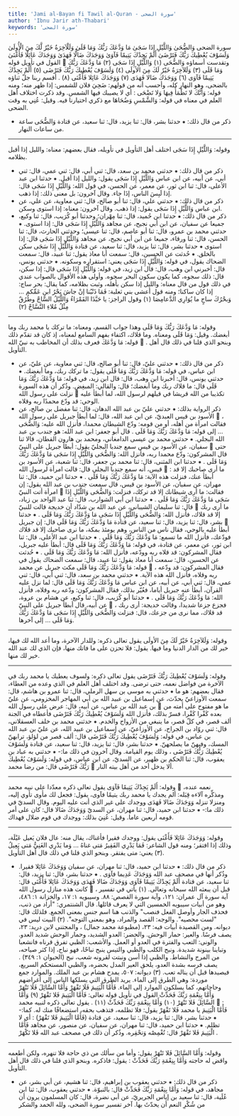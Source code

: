 ```yaml
---
title: 'Jami al-Bayan fi Tawil al-Quran - سورة الضحى'
author: 'Ibnu Jarir ath-Thabari'
keywords: 'سورة الضحى'
---
```


سورة الضحى
وَالضُّحَىٰ
وَاللَّيْلِ إِذَا سَجَىٰ
مَا وَدَّعَكَ رَبُّكَ وَمَا قَلَىٰ
وَلَلْآخِرَةُ خَيْرٌ لَّكَ مِنَ الْأُولَىٰ
وَلَسَوْفَ يُعْطِيكَ رَبُّكَ فَتَرْضَىٰ
أَلَمْ يَجِدْكَ يَتِيمًا فَآوَىٰ
وَوَجَدَكَ ضَالًّا فَهَدَىٰ
وَوَجَدَكَ عَائِلًا فَأَغْنَىٰ
القول في تأويل قوله

وتقدست أسماؤه وَالضُّحَى (١) وَاللَّيْلِ إِذَا سَجَى (٢) مَا وَدَّعَكَ رَبُّكَ وَمَا قَلَى (٣) وَلَلآخِرَةُ خَيْرٌ لَكَ مِنَ الأولَى (٤) وَلَسَوْفَ يُعْطِيكَ رَبُّكَ فَتَرْضَى (٥) أَلَمْ يَجِدْكَ يَتِيمًا فَآوَى (٦) وَوَجَدَكَ ضَالا فَهَدَى (٧) وَوَجَدَكَ عَائِلا فَأَغْنَى (٨)  .
أقسم ربنا جلّ ثناؤه بالضحى، وهو النهار كله، وأحسب أنه من قولهم: ضَحِيَ فلان للشمس: إذا ظهر منه؛ ومنه قوله:
وَأَنَّكَ لا تَظْمَأُ فِيهَا وَلا تَضْحَى
: أي لا يصيبك فيها الشمس.
وقد ذكرت اختلاف أهل العلم في معناه في قوله:
وَالشَّمْسِ وَضُحَاهَا
مع ذكري اختيارنا فيه. وقيل: عُنِي به وقت الضحى.
* ذكر من قال ذلك:
⁕ حدثنا بشر، قال: ثنا يزيد، قال: ثنا سعيد، عن قتادة
وَالضُّحَى
ساعة من ساعات النهار.
* * *
وقوله:
وَاللَّيْلِ إِذَا سَجَى
اختلف أهل التأويل في تأويله، فقال بعضهم: معناه: والليل إذا أقبل بظلامه.
* ذكر من قال ذلك:
⁕ حدثني محمد بن سعد، قال: ثني أبي، قال: ثني عمي، قال: ثني أبي، عن أبيه، عن ابن عباس
وَاللَّيْلِ إِذَا سَجَى
يقول: والليل إذا أقبل.
⁕ حدثنا ابن عبد الأعلى، قال: ثنا ابن ثور، عن معمر، عن الحسن، في قول الله:
وَاللَّيْلِ إِذَا سَجَى
قال: إذا لَبِسَ الناس، إذَا جاء.
وقال آخرون: بل معنى ذلك: إذا ذهب.
* ذكر من قال ذلك:
⁕ حدثني علي، قال: ثنا أبو صالح، قال: ثني معاوية، عن علي، عن ابن عباس
وَاللَّيْلِ إِذَا سَجَى
يقول: إذا ذهب.
وقال آخرون: معناه: إذا استوى وسكن.
* ذكر من قال ذلك:
⁕ حدثنا ابن حُميد، قال: ثنا مِهْران؛ وحدثنا أبو كُرَيب، قال: ثنا وكيع، جميعا عن سفيان، عن ابن أبي نجيح، عن مجاهد
وَاللَّيْلِ إِذَا سَجَى
قال: إذا استوى.
⁕ حدثني محمد بن عمرو، قال: ثنا أبو عاصم، قال: ثنا عيسى؛ وحدثني الحارث، قال: ثنا الحسن، قال: ثنا ورقاء، جميعا عن ابن أبي نجيح، عن مجاهد
وَاللَّيْلِ إِذَا سَجَى
قال: إذا استوى
⁕ حدثنا بشر، قال: ثنا يزيد، قال: ثنا سعيد، عن قتادة
وَاللَّيْلِ إِذَا سَجَى
سكن بالخلق.
⁕ حُدثت عن الحسين، قال: سمعت أبا معاذ يقول: ثنا عبيد، قال: سمعت الضحاك يقول، في قوله:
وَاللَّيْلِ إِذَا سَجَى
يعني: استقراره وسكونه.
⁕ حدثني يونس، قال: أخبرني ابن وهب، قال: قال ابن زيد، في قوله:
وَاللَّيْلِ إِذَا سَجَى
قال: إذا سكن، قال: ذلك سجوه، كما يكون سكون البحر سجوه.
وأولى هذه الأقوال بالصواب عندي في ذلك قول من قال معناه: والليل إذا سكن بأهله، وثبت بظلامه، كما يقال: بحر ساج: إذا كان ساكنا؛ ومنه قول أعشى بني ثعلبة:
فَمَا ذَنْبُنا إنْ جاشَ بَحْرُ ابنِ عَمِّكم ... وَبحْرُكَ ساجٍ ما يُوَارِي الدَّعامِصَا
(١)
وقول الراجز:
يا حَبَّذَا القَمْرَاءُ وَاللَّيْلُ السَّاجْ
وطُرُقٌ مِثْلُ مُلاءِ النَّسَّاجْ
(٢)
* * *
وقوله:
مَا وَدَّعَكَ رَبُّكَ وَمَا قَلَى
وهذا جواب القسم، ومعناه: ما تركك يا محمد ربك وما أبغضك. وقيل:
وَمَا قَلَى
ومعناه. وما قلاك، اكتفاء بفهم السامع لمعناه، إذ كان قد تقدّم ذلك قوله:
مَا وَدَّعَكَ
فعرف بذلك أن المخاطب به نبيّ الله

.
وبنحو الذي قلنا في ذلك قال أهل التأويل.
* ذكر من قال ذلك:
⁕ حدثني عليّ، قال: ثنا أبو صالح، قال: ثني معاوية، عن عليّ، عن ابن عباس، في قوله:
مَا وَدَّعَكَ رَبُّكَ وَمَا قَلَى
يقول: ما تركك ربك، وما أبغضك.
⁕ حدثني يونس، قال: أخبرنا ابن وهب، قال: قال ابن زيد، في قوله:
مَا وَدَّعَكَ رَبُّكَ وَمَا قَلَى
قال: ما قلاك ربك وما أبغضك؛ قال: والقالي: المبغِض.
وذُكر أن هذه السورة نزلت على رسول الله

تكذيبا من الله قريشا في قيلهم لرسول الله، لما أبطأ عليه الوحي: قد ودّع محمدًا ربه وقلاه.
* ذكر الرواية بذلك:
⁕ حدثني عليّ بن عبد الله الدهان، قال: ثنا مفضل بن صالح، عن الأسود بن قيس العبديّ، عن ابن عبد الله، قال: لما أبطأ جبريل على رسول الله

، فقالت امرأة من أهله، أو من قومه: ودّع الشيطان محمدا، فأنزل الله عليه:
وَالضُّحَى
... إلى قوله:
مَا وَدَّعَكَ رَبُّكَ وَمَا قَلَى
.
قال أبو جعفر: ابن عبد الله: هو جندب بن عبد الله البجلي.
⁕ حدثني محمد بن عيسى الدامغاني، ومحمد بن هارون القطان، قالا ثنا سفيان، عن الأسود بن قيس سمع جندبا البجليّ يقول: أبطأ جبريل على النبيّ

حتى قال المشركون: ودّع محمدا ربه، فأنزل الله:
وَالضُّحَى وَاللَّيْلِ إِذَا سَجَى مَا وَدَّعَكَ رَبُّكَ وَمَا قَلَى
.
⁕ حدثنا ابن المثنى، قال: ثنا محمد بن جعفر، قال: ثنا شعبة، عن الأسود بن قيس، أنه سمع جندبا البجلي قال: قالت امرأة لرسول الله

: ما أرى صاحبك إلا قد أبطأ عنك، فنزلت هذه الآية:
مَا وَدَّعَكَ رَبُّكَ وَمَا قَلَى
.
⁕ حدثنا ابن حميد، قال: ثنا مهران، عن سفيان، عن الأسود بن قيس، قال سمعت جندب بن عبد الله يقول: إن امرأة أتت النبيّ

فقالت: ما أرى شيطانك إلا قد تركك، فنزلت:
وَالضُّحَى وَاللَّيْلِ إِذَا سَجَى مَا وَدَّعَكَ رَبُّكَ وَمَا قَلَى
.
⁕ حدثنا ابن أبي الشوارب، قال: ثنا عبد الواحد بن زياد، قال: ثنا سليمان الشيباني، عن عبد الله بن شدّاد أن خديجة قالت للنبيّ

ما أرى ربك إلا قد قلاك، فأنزل الله:
وَالضُّحَى وَاللَّيْلِ إِذَا سَجَى مَا وَدَّعَكَ رَبُّكَ وَمَا قَلَى
.
⁕ حدثنا بشر، قال: ثنا يزيد، قال: ثنا سعيد، عن قتادة
مَا وَدَّعَكَ رَبُّكَ وَمَا قَلَى
قال: إن جبريل

أبطأ عليه بالوحي، فقال ناس من الناس، وهم يومئذ بمكة، ما نرى صاحبك إلا قد قلاك فودّعك، فأنزل الله ما تسمع:
مَا وَدَّعَكَ رَبُّكَ وَمَا قَلَى
.
⁕ حدثنا ابن عبد الأعلى، قال: ثنا ابن ثور، عن معمر، عن قتادة، في قوله:
مَا وَدَّعَكَ رَبُّكَ وَمَا قَلَى
قال: أبطأ عليه جبريل، فقال المشركون: قد قلاه ربه وودّعه، فأنزل الله:
مَا وَدَّعَكَ رَبُّكَ وَمَا قَلَى
.
⁕ حُدثت عن الحسين، قال: سمعت أبا معاذ يقول: ثنا عبيد، قال: سمعت الضحاك يقول في قوله:
مَا وَدَّعَكَ رَبُّكَ وَمَا قَلَى
مكث جبريل عن محمد

، فقال المشركون: قد ودّعه ربه وقلاه، فأنزل الله هذه الآية.
⁕ حدثني محمد بن سعد، قال: ثني أبي، قال: ثني عمي، قال: ثني أبي، عن أبيه، عن ابن عباس
مَا وَدَّعَكَ رَبُّكَ وَمَا قَلَى
قال: لما نزل عليه القرآن، أبطأ عنه جبريل أياما، فعُيّر بذلك، فقال المشركون: ودّعه ربه وقلاه، فأنزل الله:
مَا وَدَّعَكَ رَبُّكَ وَمَا قَلَى
.
⁕ حدثنا أبو كُرَيب، قال: ثنا وكيع، عن هشام بن عروة، عن أبيه، قال أبطأ جبريل على النبيّ

، فجزع جزعا شديدا، وقالت خديجة: أرى ربك قد قلاك، مما نرى من جزعك، قال: فنزلت
وَالضُّحَى وَاللَّيْلِ إِذَا سَجَى مَا وَدَّعَكَ رَبُّكَ وَمَا قَلَى
... إلى آخرها.
* * *
وقوله:
وَلَلآخِرَةُ خَيْرٌ لَكَ مِنَ الأولَى
يقول تعالى ذكره: وللدار الآخرة، وما أعد الله لك فيها، خير لك من الدار الدنيا وما فيها. يقول: فلا تحزن على ما فاتك منها، فإن الذي لك عند الله خير لك منها.
* * *
وقوله:
وَلَسَوْفَ يُعْطِيكَ رَبُّكَ فَتَرْضَى
يقول تعالى ذكره: ولسوف يعطيك يا محمد ربك في الآخرة من فواضل نعمه، حتى ترضى.
وقد اختلف أهل العلم في الذي وعده من العطاء، فقال بعضهم: هو ما
⁕ حدثني به موسى بن سهل الرملي، قال: ثنا عمرو بن هاشم، قال: سمعت الأوزاعيّ يحدّث، عن إسماعيل بن عبيد الله بن أبي المهاجر المخزومي، عن عليّ بن عبد الله بن عباس، عن أبيه، قال: عرض على رسول الله

ما هو مفتوح على أمته من بعده كَفْرا كَفْرا، فسرّ بذلك، فأنزل الله
وَلَسَوْفَ يُعْطِيكَ رَبُّكَ فَتَرْضَى
فأعطاه في الجنة ألف قصر، في كلّ قصر، ما ينبغي من الأزواج والخدم.
⁕ حدثني محمد بن خلف العسقلاني، قال: ثني روّاد بن الجراح، عن الأوزاعيّ، عن إسماعيل بن عبيد الله، عن عليّ بن عبد الله بن عباس، في قوله:
وَلَسَوْفَ يُعْطِيكَ رَبُّكَ فَتَرْضَى
قال: ألف قصر من لؤلؤ، ترابهنّ المسك، وفيهنّ ما يصلحهنّ.
⁕ حدثنا بشر، قال: ثنا يزيد، قال: ثنا سعيد، عن قتادة
وَلَسَوْفَ يُعْطِيكَ رَبُّكَ فَتَرْضَى
، وذلك يوم القيامة.
وقال آخرون في ذلك ما:-
⁕ حدثني به عباد بن يعقوب، قال: ثنا الحكم بن ظهير، عن السديّ، عن ابن عباس، في قوله:
وَلَسَوْفَ يُعْطِيكَ رَبُّكَ فَتَرْضَى
قال: من رضا محمد

ألا يدخل أحد من أهل بيته النار.
* * *
وقوله:
أَلَمْ يَجِدْكَ يَتِيمًا فَآوَى
يقول تعالى ذكره معدّدا على نبيه محمد

نعمه عنده، ومذكِّره آلاءه قِبَله: ألم يجدك يا محمد ربك يتيمًا فآوى، يقول: فجعل لك مأوى تأوي إليه، ومنزلا تنزله
وَوَجَدَكَ ضَالا فَهَدَى
ووجدك على غير الذي أنت عليه اليوم.
وقال السديّ في ذلك ما:-
⁕ حدثنا ابن حميد، قال: ثنا مهران، عن السديّ
وَوَجَدَكَ ضَالا
قال: كان على أمر قومه أربعين عاما. وقيل: عُنِيَ بذلك: ووجدك في قوم ضلال فهداك.
* * *
وقوله:
وَوَجَدَكَ عَائِلا فَأَغْنَى
يقول: ووجدك فقيرا فأغناك، يقال منه: عال فلان يَعيل عَيْلَة، وذلك إذا افتقر؛ ومنه قول الشاعر:
فَمَا يَدْرِي الفَقِيرُ مَتى غناهُ ... وَما يَدْرِي الغَنِيُّ مَتى يَعِيلُ
(٣)
يعني: متى يفتقر.
وبنحو الذي قلنا في ذلك قال أهل التأويل.
* ذكر من قال ذلك:
⁕ حدثنا ابن حميد، قال: ثنا مهران، عن سفيان
وَوَجَدَكَ عَائِلا
فقيرا.
وذُكر أنها في مصحف عبد الله
وَوَجَدَكَ عَدِيما فآوَى
.
⁕ حدثنا بشر، قال: ثنا يزيد، قال: ثنا سعيد، عن قتادة
أَلَمْ يَجِدْكَ يَتِيمًا فَآوَى وَوَجَدَكَ ضَالا فَهَدَى وَوَجَدَكَ عَائِلا فَأَغْنَى
قال: كانت هذه منازل رسول الله

، قبل أن يبعثه الله سبحانه وتعالى.
(١)
يأتي في تفسير آية سورة آل عمران: ١٢١، وآية سورة القصص: ٨٨. وسيبويه ١: ١٧، والخزانة ١: ٤٨٦، وهو من أبيات سيبويه الخمسين التي لا يعرف قائلها. قال الشنتمري: "أراد من ذنب، فحذف الجار وأوصل الفعل فنصب" والذنب هنا اسم جنس بمعنى الجمع. فلذلك قال: "لست محصيه". والوجه: القصد والمراد، وهو بمعنى التوجه".
(٢)
البيت ليس في ديوانه. ومن القصيدة أبيات فيه: ٢٣، (مطبوعة محمد جمال) ، والمجتنى لابن دريد: ٢٣، يصف فرسًا. والعير: حمار الوحش. والحضر: العدو الشديد، وحمار الوحش شديد العدو. والونى: التعب والفترة في العدو أو العمل. والأشعب: الظبي تفرق قرناه فانشعبا وتباينا بينونة شديدة. ونبح الكلب والظبي والتيس ينبح نباحًا، فهو نباح، إذا كثر صياحه، من المرح والنشاط. والظبي إذا أسن ونبتت لقرونه شعب، نبح (الحيوان ١: ٣٤٩) . يصف فرسه بشدة العدو، يلحق العير المدل بحضره، والظبي المستحكم السريع، فيصيدها قبل أن يناله تعب.
(٣)
ديوانه: ٥٠٧، يمدح هشام بن عبد الملك. والموارد جمع موردة: وهي الطرق إلى الماء. يريد الطرق التي يسلكها الناس إلى أغراضهم وحاجاتهم، كما يسلكون الموارد إلى الماء.
فَأَمَّا الْيَتِيمَ فَلَا تَقْهَرْ
وَأَمَّا السَّائِلَ فَلَا تَنْهَرْ
وَأَمَّا بِنِعْمَةِ رَبِّكَ فَحَدِّثْ
القول في تأويل قوله تعالى: فَأَمَّا الْيَتِيمَ فَلا تَقْهَرْ (٩) وَأَمَّا السَّائِلَ فَلا تَنْهَرْ (١٠) وَأَمَّا بِنِعْمَةِ رَبِّكَ فَحَدِّثْ (١١) 
.
يقول تعالى ذكره لنبيه محمد

:
فَأَمَّا الْيَتِيمَ
يا محمد
فَلا تَقْهَرْ
يقول: فلا تظلمه، فتذهب بحقه، استضعافًا منك له.
كما:-
⁕ حدثنا بشر، قال: ثنا يزيد، قال: ثنا سعيد، عن قتادة (فَأَمَّا الْيَتِيمَ فَلا تَقْهَرْ) : أي لا تظلم.
⁕ حدثنا ابن حميد، قال: ثنا مهران، عن سفيان، عن منصور، عن مجاهد
فَأَمَّا الْيَتِيمَ فَلا تَقْهَرْ
قال: تُغْمِصْه وَتحْقِره. وذُكر أن ذلك في مصحف عبد الله
فَلا تَكْهَرْ
.
* * *
وقوله:
وَأَمَّا السَّائِلَ فَلا تَنْهَرْ
يقول: وأما من سألك من ذي حاجة فلا تنهره، ولكن أطعمه واقض له حاجته
وَأَمَّا بِنِعْمَةِ رَبِّكَ فَحَدِّثْ
: يقول: فاذكره.
وبنحو الذي قلنا في ذلك قال أهل التأويل.
* ذكر من قال ذلك:
⁕ حدثني يعقوب بن إبراهيم، قال: ثنا هشيم، عن أبي بشر، عن مجاهد، في قوله:
وَأَمَّا بِنِعْمَةِ رَبِّكَ فَحَدِّثْ
قال: بالنبوّة.
⁕ حدثني يعقوب، قال: ثنا ابن عُلَية، قال: ثنا سعيد بن إياس الجريريّ، عن أبى نضرة، قال: كان المسلمون يرون أن من شُكْرِ النعم أن يحدّثَ بها.
آخر تفسير سورة الضحى، ولله الحمد والشكر